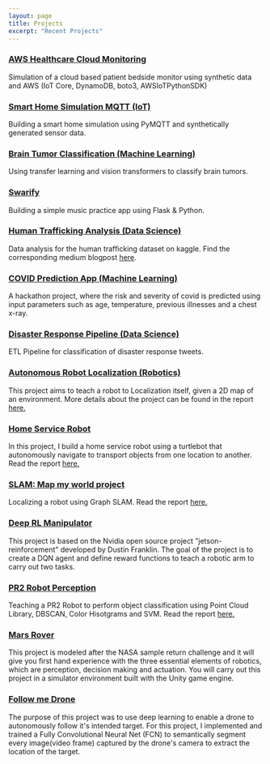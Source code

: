 ```yaml
---
layout: page
title: Projects
excerpt: "Recent Projects"
---
```


### [AWS Healthcare Cloud Monitoring]()
Simulation of a cloud based patient bedside monitor using synthetic data and AWS (IoT Core, DynamoDB, boto3, AWSIoTPythonSDK)

### [Smart Home Simulation MQTT (IoT)](https://github.com/vijpandaturtle/smart-home-simulation-mqtt)
Building a smart home simulation using PyMQTT and synthetically generated sensor data. 

### [Brain Tumor Classification (Machine Learning)](https://github.com/vijpandaturtle/brain-tumor-classification)
Using transfer learning and vision transformers to classify brain tumors.

### [Swarify](https://github.com/vijpandaturtle/swarify)
Building a simple music practice app using Flask & Python. 

### [Human Trafficking Analysis (Data Science)](https://github.com/vijpandaturtle/trafficking-analysis)
Data analysis for the human trafficking dataset on kaggle. Find the corresponding medium blogpost [here](https://vijayasriiyer.medium.com/understanding-human-trafficking-with-data-2860f6aa10ac).

### [COVID Prediction App (Machine Learning)](https://github.com/vijpandaturtle/covid-voice)
A hackathon project, where the risk and severity of covid is predicted using input parameters such as age, temperature, previous illnesses and a chest x-ray.

### [Disaster Response Pipeline (Data Science)](https://github.com/vijpandaturtle/disaster-response-pipeline)
ETL Pipeline for classification of disaster response tweets. 

### [Autonomous Robot Localization (Robotics)](https://github.com/vijpandaturtle/where_am_i)
This project aims to teach a robot to Localization itself, given a 2D map of an environment. More details about the project can be found in the report [here.](https://github.com/vijpandaturtle/where_am_i/blob/master/localization.pdf)

### [Home Service Robot](https://github.com/vijpandaturtle/home_service_bot)
In this project, I build a home service robot using a turtlebot that autonomously navigate to transport objects from one location to another. Read the report [here.](https://github.com/vijpandaturtle/home_service_bot)

### [SLAM: Map my world project](https://github.com/vijpandaturtle/map_my_world)
Localizing a robot using Graph SLAM. Read the report [here.](https://github.com/vijpandaturtle/map_my_world/blob/master/SLAM_map_my_world.pdf)

### [Deep RL Manipulator](https://github.com/vijpandaturtle/deepRL-manipulator)
This project is based on the Nvidia open source project "jetson-reinforcement" developed by Dustin Franklin. The goal of the project is to create a DQN agent and define reward functions to teach a robotic arm to carry out two tasks. 

### [PR2 Robot Perception](https://github.com/vijpandaturtle/pr2-perception3d)
Teaching a PR2 Robot to perform object classification using Point Cloud Library, DBSCAN, Color Hisotgrams and SVM. Read the report [here.](https://github.com/vijpandaturtle/pr2-perception3d/blob/master/writeup_template.md)

### [Mars Rover](https://github.com/vijpandaturtle/search-sample-return)
This project is modeled after the NASA sample return challenge and it will give you first hand experience with the three essential elements of robotics, which are perception, decision making and actuation. You will carry out this project in a simulator environment built with the Unity game engine.

### [Follow me Drone](https://github.com/vijpandaturtle/Follow-me-drone)
The purpose of this project was to use deep learning to enable a drone to autonomously follow it's intended target. For this project, I implemented and trained a Fully Convolutional Neural Net (FCN) to semantically segment every image(video frame) captured by the drone's camera to extract the location of the target. 